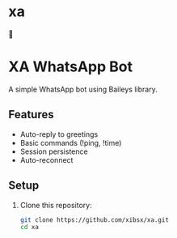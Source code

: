 # xa
🎴
# XA WhatsApp Bot

A simple WhatsApp bot using Baileys library.

## Features
- Auto-reply to greetings
- Basic commands (!ping, !time)
- Session persistence
- Auto-reconnect

## Setup
1. Clone this repository:
   ```bash
   git clone https://github.com/xibsx/xa.git
   cd xa